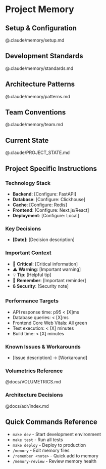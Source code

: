 # Project Memory

## Setup & Configuration
@.claude/memory/setup.md

## Development Standards
@.claude/memory/standards.md

## Architecture Patterns
@.claude/memory/patterns.md

## Team Conventions
@.claude/memory/team.md

## Current State
@.claude/PROJECT_STATE.md

## Project Specific Instructions

### Technology Stack
- **Backend**: [Configure: FastAPI]
- **Database**: [Configure: Clickhouse]
- **Cache**: [Configure: Redis]
- **Frontend**: [Configure: Next.js/React]
- **Deployment**: [Configure: Local]

### Key Decisions
- **[Date]**: [Decision description]

### Important Context
- 🚨 **Critical**: [Critical information]
- ⚠️ **Warning**: [Important warning]
- 💡 **Tip**: [Helpful tip]
- 📌 **Remember**: [Important reminder]
- 🔒 **Security**: [Security note]

### Performance Targets
- API response time: p95 < [X]ms
- Database queries: < [X]ms
- Frontend Core Web Vitals: All green
- Test execution: < [X] minutes
- Build time: < [X] minutes

### Known Issues & Workarounds
- [Issue description] → [Workaround]

### Volumetrics Reference
@docs/VOLUMETRICS.md

### Architecture Decisions
@docs/adr/index.md

## Quick Commands Reference
- `make dev` - Start development environment
- `make test` - Run all tests
- `make deploy` - Deploy to production
- `/memory` - Edit memory files
- `/remember <note>` - Quick add to memory
- `/memory-review` - Review memory health
